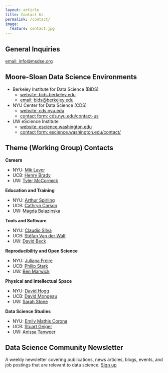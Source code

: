 ```yaml
---
layout: article
title: Contact Us
permalink: /contact/
image:
  feature: contact.jpg
---
```


## General Inquiries

[ email: info@msdse.org](mailto:info@msdse.org)

## Moore-Sloan Data Science Environments

- Berkeley Institute for Data Science (BIDS)
	- [website: bids.berkeley.edu](http://bids.berkeley.edu)
	- [email: bids@berkeley.edu](mailto:bids@berkeley.edu)
- NYU Center for Data Science (CDS)
	- [website: cds.nyu.edu](http://cds.nyu.edu)
	- [contact form: cds.nyu.edu/contact-us](http://cds.nyu.edu/contact-us)
- UW eScience Institute
	- [website: escience.washington.edu](http://escience.washington.edu)
	- [contact form: escience.washington.edu/contact/](https://escience.washington.edu/contact/)

## <a name="wgcontacts"></a>Theme (Working Group) Contacts

**Careers**

- NYU: [Mik Laver](mailto:michael.laver@nyu.edu)
- UCB: [Henry Brady](mailto:hbrady@berkeley.edu)
- UW: [Tyler McCormick](mailto:tylermc@u.washington.edu)
 
**Education and Training**

- NYU: [Arthur Spirling](mailto:arthur.spirling@nyu.edu)
- UCB: [Cathryn Carson](mailto:clcarson@berkeley.edu)
- UW: [Magda Balazinska](mailto:magda@cs.washington.edu)


**Tools and Software**

- NYU: [Claudio Silva](mailto:csilva@nyu.edu)
- UCB: [St&eacute;fan Van der Walt](mailto:stefanv@berkeley.edu)
- UW: [David Beck](mailto:dacb@uw.edu)

**Reproducibility and Open Science**

- NYU: [Juliana Freire](mailto:juliana.freire@nyu.edu)
- UCB: [Philip Stark](mailto:stark@stat.berkeley.edu)
- UW: [Ben Marwick](mailto:bmarwick@uw.edu)

**Physical and Intellectual Space**

- NYU: [David Hogg](mailto:david.hogg@nyu.edu)
- UCB: [David Mongeau](mailto:mongeau@berkeley.edu)
- UW: [Sarah Stone](mailto:sstone3@uw.edu)

**Data Science Studies**

- NYU: [Emily Mathis Corona](mailto:em3388@nyu.edu)
- UCB: [Stuart Geiger](mailto:sgeiger@berkeley.edu)
- UW: [Anissa Tanweer](mailto:tanweer@uw.edu)

## Data Science Community Newsletter

A weekly newsletter covering publications, news articles, blogs, events, and job postings that are relevant to data science. [Sign up](https://docs.google.com/forms/d/e/1FAIpQLSeSQZ6IjbQEWdBpglaXiKVVEGodsTrwjGmYBrHSNpGk-vJ_8A/viewform)
